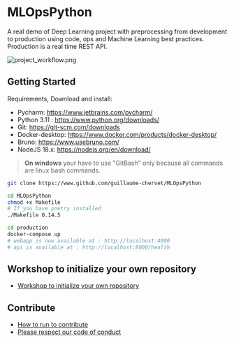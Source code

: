 
# MLOpsPython
A real demo of Deep Learning project with preprocessing from development to production using code, ops and Machine Learning best practices. Production is a real time REST API.

![project_workflow.png](documentation%2Fproject_workflow.png)

## Getting Started

Requirements, Download and install:
- Pycharm: https://www.jetbrains.com/pycharm/
- Python 3.11 : https://www.python.org/downloads/
- Git: https://git-scm.com/downloads
- Docker-desktop: https://www.docker.com/products/docker-desktop/
- Bruno: https://www.usebruno.com/
- NodeJS 18.x: https://nodejs.org/en/download/

> **On windows** your have to use "GitBash" only because all commands are linux bash commands.
```sh
git clone https://www.github.com/guillaume-chervet/MLOpsPython

cd MLOpsPython
chmod +x Makefile
# If you have poetry installed
./Makefile 0.14.5

cd production
docker-compose up
# webapp is now available at : http://localhost:4000
# api is available at : http://localhost:8000/health

```

## Workshop to initialize your own repository

- [Workshop to initialize your own repository](./workshop.md)

## Contribute

- [How to run to contribute](./CONTRIBUTING.md)
- [Please respect our code of conduct](./CODE_OF_CONDUCT.md)
